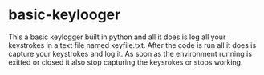 # basic-keylooger

This a basic keylogger built in python and all it does is log all your keystrokes in a text file named keyfile.txt.
After the code is run all it does is capture your keystrokes and log it.
As soon as the environment running is exitted or closed it also stop capturing the keysrokes or stops working.
